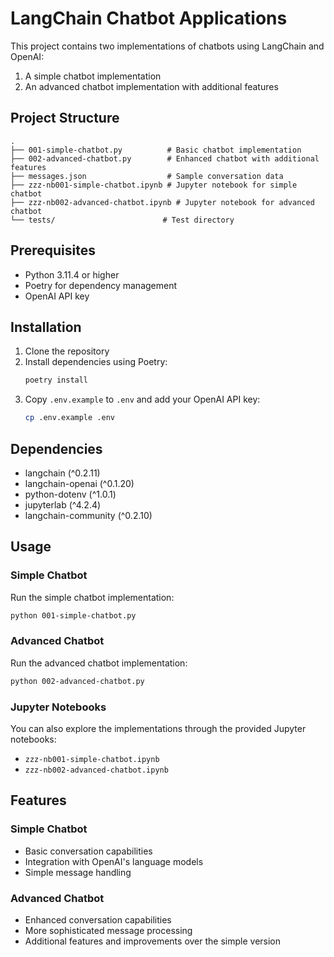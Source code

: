 # LangChain Chatbot Applications

This project contains two implementations of chatbots using LangChain and OpenAI:

1. A simple chatbot implementation
2. An advanced chatbot implementation with additional features

## Project Structure

```
.
├── 001-simple-chatbot.py          # Basic chatbot implementation
├── 002-advanced-chatbot.py        # Enhanced chatbot with additional features
├── messages.json                  # Sample conversation data
├── zzz-nb001-simple-chatbot.ipynb # Jupyter notebook for simple chatbot
├── zzz-nb002-advanced-chatbot.ipynb # Jupyter notebook for advanced chatbot
└── tests/                        # Test directory
```

## Prerequisites

- Python 3.11.4 or higher
- Poetry for dependency management
- OpenAI API key

## Installation

1. Clone the repository
2. Install dependencies using Poetry:
   ```bash
   poetry install
   ```
3. Copy `.env.example` to `.env` and add your OpenAI API key:
   ```bash
   cp .env.example .env
   ```

## Dependencies

- langchain (^0.2.11)
- langchain-openai (^0.1.20)
- python-dotenv (^1.0.1)
- jupyterlab (^4.2.4)
- langchain-community (^0.2.10)

## Usage

### Simple Chatbot

Run the simple chatbot implementation:

```bash
python 001-simple-chatbot.py
```

### Advanced Chatbot

Run the advanced chatbot implementation:

```bash
python 002-advanced-chatbot.py
```

### Jupyter Notebooks

You can also explore the implementations through the provided Jupyter notebooks:

- `zzz-nb001-simple-chatbot.ipynb`
- `zzz-nb002-advanced-chatbot.ipynb`

## Features

### Simple Chatbot

- Basic conversation capabilities
- Integration with OpenAI's language models
- Simple message handling

### Advanced Chatbot

- Enhanced conversation capabilities
- More sophisticated message processing
- Additional features and improvements over the simple version
